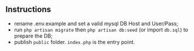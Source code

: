 ## Instructions

- rename .env.example and set a valid mysql DB Host and User/Pass;
- run `php artisan migrate` then `php artisan db:seed` (or import `db.sql`) to prepare the DB;
- publish `public` folder. `index.php` is the entry point.